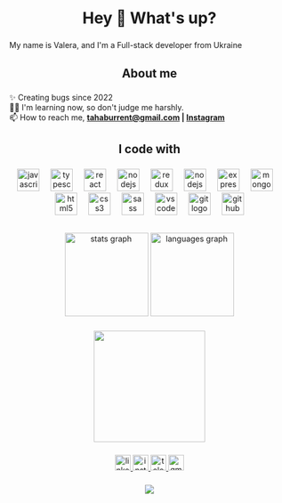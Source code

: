 <h1 align="center">Hey 👋 What's up?</h1>

###

<p align="left">
  My name is Valera, and I'm a Full-stack developer from Ukraine
</p>

###

<h2 align="center">About me</h2>

###

<p align="left">
  ✨ Creating bugs since 2022<br />🤷‍♂️ I'm learning now, so don't judge me
  harshly.<br />📫 How to reach me,
  <strong>
  <a
    href="mailto:tahaburrent@gmail.com"
    target="_blank"
    rel="noopener noreferrer"
    >tahaburrent@gmail.com</a
  >
  |
  <a
    href="https://www.instagram.com/_.come_as_you_are._/"
    target="_blank"
    rel="noopener noreferrer"
    >Instagram</a
  >
  </strong>
</p>

###

<h2 align="center">I code with</h2>

###

<div align="center">
  <img
    src="https://cdn.jsdelivr.net/gh/devicons/devicon/icons/javascript/javascript-original.svg"
    height="40"
    alt="javascript logo"
  />
  <img width="12" />
  <img
    src="https://cdn.jsdelivr.net/gh/devicons/devicon/icons/typescript/typescript-original.svg"
    height="40"
    alt="typescript logo"
  />
  <img width="12" />
  <img
    src="https://cdn.jsdelivr.net/gh/devicons/devicon/icons/react/react-original.svg"
    height="40"
    alt="react logo"
  />
  <img width="12" />
  <img
    src="https://cdn.jsdelivr.net/gh/devicons/devicon/icons/nextjs/nextjs-original.svg"
    height="40"
    alt="nodejs logo"
  />
  <img width="12" />
  <img
    src="https://cdn.jsdelivr.net/gh/devicons/devicon/icons/redux/redux-original.svg"
    height="40"
    alt="redux logo"
  />
  <img width="12" />
  <img
    src="https://cdn.jsdelivr.net/gh/devicons/devicon/icons/nodejs/nodejs-original.svg"
    height="40"
    alt="nodejs logo"
  />
  <img width="12" />
  <img
    src="https://cdn.jsdelivr.net/gh/devicons/devicon/icons/express/express-original.svg"
    height="40"
    alt="express logo"
  />
  <img width="12" />
  <img
    src="https://cdn.jsdelivr.net/gh/devicons/devicon/icons/mongodb/mongodb-original.svg"
    height="40"
    alt="mongodb logo"
  />
  <img width="12" />
  <img
    src="https://cdn.jsdelivr.net/gh/devicons/devicon/icons/html5/html5-original.svg"
    height="40"
    alt="html5 logo"
  />
  <img width="12" />
  <img
    src="https://cdn.jsdelivr.net/gh/devicons/devicon/icons/css3/css3-original.svg"
    height="40"
    alt="css3 logo"
  />
  <img width="12" />
  <img
    src="https://cdn.jsdelivr.net/gh/devicons/devicon/icons/sass/sass-original.svg"
    height="40"
    alt="sass logo"
  />
  <img width="12" />
  <img
    src="https://cdn.jsdelivr.net/gh/devicons/devicon/icons/vscode/vscode-original.svg"
    height="40"
    alt="vscode logo"
  />
  <img width="12" />
  <img
    src="https://cdn.jsdelivr.net/gh/devicons/devicon/icons/git/git-original.svg"
    height="40"
    alt="git logo"
  />
  <img width="12" />
  <img
    src="https://cdn.jsdelivr.net/gh/devicons/devicon/icons/github/github-original.svg"
    height="40"
    alt="github logo"
  />
</div>

###

<h2></h2>

###

<div align="center">
  <img
    src="https://github-readme-stats.vercel.app/api?username=vaaleerkiin&count_private=true&disable_animations=false&theme=gruvbox&locale=en&hide_border=true"
    height="150"
    alt="stats graph"
  />
  <img
    src="https://github-readme-stats.vercel.app/api/top-langs?username=vaaleerkiin&locale=en&hide_title=false&layout=compact&card_width=320&langs_count=5&theme=gruvbox&hide_border=true&order=2"
    height="150"
    alt="languages graph"
  />
</div>

###

<div align="center">
  <img
    height="200"
    src="https://gifdb.com/images/high/coding-animated-laptop-flow-stream-ja04010rm5o68zfk.gif"
  />
</div>

###

<div align="center">
  <a
    href="https://www.linkedin.com/in/valera-kamelkov-884710268/"
    target="_blank"
  >
    <img
      src="https://img.shields.io/static/v1?message=LinkedIn&logo=linkedin&label=&color=0077B5&logoColor=white&labelColor=&style=for-the-badge"
      height="28"
      alt="linkedin logo"
    />
  </a>
  <a href="https://www.instagram.com/_.come_as_you_are._/" target="_blank">
    <img
      src="https://img.shields.io/static/v1?message=Instagram&logo=instagram&label=&color=E4405F&logoColor=white&labelColor=&style=for-the-badge"
      height="28"
      alt="instagram logo"
    />
  </a>
  <a href="https://t.me/vaaleerkiin" target="_blank">
    <img
      src="https://img.shields.io/static/v1?message=Telegram&logo=telegram&label=&color=2CA5E0&logoColor=white&labelColor=&style=for-the-badge"
      height="28"
      alt="telegram logo"
    />
  </a>
  <a href="tahaburrent@gmail.com" target="_blank">
    <img
      src="https://img.shields.io/static/v1?message=Gmail&logo=gmail&label=&color=D14836&logoColor=white&labelColor=&style=for-the-badge"
      height="28"
      alt="gmail logo"
    />
  </a>
</div>

###

<div align="center">
  <img src="https://profile-counter.glitch.me/vaaleerkiin/count.svg?" />
</div>

###
